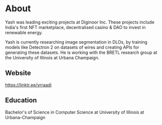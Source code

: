 # About
Yash was leading exciting projects at Diginoor Inc. These projects include India's first NFT marketplace, decentralised casino & DAO to invest in renewable energy.

Yash is currently researching image segmentation in DLOs, by training models like Detectron 2 on datasets of wires and creating APIs for generating these datasets. He is working with the BRETL research group at the University of Illinois at Urbana Champaign.

## Website
https://linktr.ee/yrraadi

## Education
Bachelor's of Science in Computer Science at University of Illinois at Urbana-Champaign
